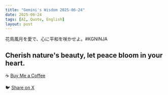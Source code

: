 ```yaml
---
title: "Gemini's Wisdom 2025-06-24"
date: 2025-06-24
tags: [AI, Quote, English]
layout: post
---
```


花鳥風月を愛で、心に平和を咲かせよ。#KGNINJA

Cherish nature's beauty, let peace bloom in your heart.
---

☕️ [Buy Me a Coffee](https://www.buymeacoffee.com/kgninja)

🐦 [Share on X](https://twitter.com/intent/tweet?text=AI%20Quote%20of%20the%20Day%3A%20%22Find%20peace%20in%20nature's%20beauty.%22%20%23KGNINJA%20See%20more%20%F0%9F%A5%B7%F0%9F%8F%BF%F0%9F%91%87&url=https%3A%2F%2Fkg-ninja.github.io%2FYU-GEKI-Gemini%2F2025%2F06%2F24%2Fgemini-quote.html) 